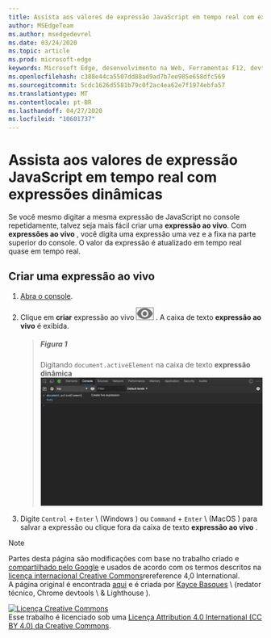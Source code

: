 ```yaml
---
title: Assista aos valores de expressão JavaScript em tempo real com expressões dinâmicas
author: MSEdgeTeam
ms.author: msedgedevrel
ms.date: 03/24/2020
ms.topic: article
ms.prod: microsoft-edge
keywords: Microsoft Edge, desenvolvimento na Web, Ferramentas F12, devtools
ms.openlocfilehash: c388e44ca5507dd88ad9ad7b7ee985e658dfc569
ms.sourcegitcommit: 5cdc1626d5581b79c0f2ac4ea62e7f1974ebfa57
ms.translationtype: MT
ms.contentlocale: pt-BR
ms.lasthandoff: 04/27/2020
ms.locfileid: "10601737"
---
```

<!-- Copyright Kayce Basques 

   Licensed under the Apache License, Version 2.0 (the "License");
   you may not use this file except in compliance with the License.
   You may obtain a copy of the License at

       https://www.apache.org/licenses/LICENSE-2.0

   Unless required by applicable law or agreed to in writing, software
   distributed under the License is distributed on an "AS IS" BASIS,
   WITHOUT WARRANTIES OR CONDITIONS OF ANY KIND, either express or implied.
   See the License for the specific language governing permissions and
   limitations under the License.  -->





# Assista aos valores de expressão JavaScript em tempo real com expressões dinâmicas   

  

Se você mesmo digitar a mesma expressão de JavaScript no console repetidamente, talvez seja mais fácil criar uma **expressão ao vivo**.  Com **expressões ao vivo** , você digita uma expressão uma vez e a fixa na parte superior do console.  O valor da expressão é atualizado em tempo real quase em tempo real.  

## Criar uma expressão ao vivo   

1.  [Abra o console][DevToolsConsoleReferenceOpenConsole].  
1.  Clique em **criar** expressão ao vivo ![ criar uma expressão ao vivo ][ImageCreateLiveExpressionIcon] .  A caixa de texto **expressão ao vivo** é exibida.  
    
    > ##### Figura 1  
    > Digitando `document.activeElement` na caixa de texto **expressão dinâmica**  
    > ![Digitando documento. ActiveElement na caixa de texto expressão dinâmica][ImageLiveExpressionTextbox]  
    
1.  Digite `Control` + `Enter` \ (Windows \) ou `Command` + `Enter` \ (MacOS \) para salvar a expressão ou clique fora da caixa de texto **expressão ao vivo** .  

<!--todo: add reference open console (open the console) section when available  -->  

 



<!-- image links -->  

[ImageCreateLiveExpressionIcon]: /microsoft-edge/devtools-guide-chromium/media/create-live-expression-icon.msft.png  

[ImageLiveExpressionTextbox]: /microsoft-edge/devtools-guide-chromium/media/console-create-live-expression.msft.png "Figura 1: digitando documento. ActiveElement na caixa de texto expressão dinâmica"  

<!-- links -->  

[DevToolsConsoleReferenceOpenConsole]: /microsoft-edge/devtools-guide-chromium/console/reference#open-the-console "Abrir o console-referência do console"  

> [!NOTE]
> Partes desta página são modificações com base no trabalho criado e [compartilhado pelo Google][GoogleSitePolicies] e usados de acordo com os termos descritos na [licença internacional Creative Commons][CCA4IL]rereference 4,0 International.  
> A página original é encontrada [aqui](https://developers.google.com/web/tools/chrome-devtools/console/live-expressions) e é criada por [Kayce Basques][KayceBasques] \ (redator técnico, Chrome devtools \ & Lighthouse \).  

[![Licença Creative Commons][CCby4Image]][CCA4IL]  
Esse trabalho é licenciado sob uma [Licença Attribution 4.0 International (CC BY 4.0) da Creative Commons][CCA4IL].  

[CCA4IL]: https://creativecommons.org/licenses/by/4.0  
[CCby4Image]: https://i.creativecommons.org/l/by/4.0/88x31.png  
[GoogleSitePolicies]: https://developers.google.com/terms/site-policies  
[KayceBasques]: https://developers.google.com/web/resources/contributors/kaycebasques  
